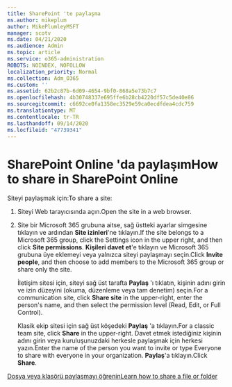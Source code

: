 ```yaml
---
title: SharePoint 'te paylaşma
ms.author: mikeplum
author: MikePlumleyMSFT
manager: scotv
ms.date: 04/21/2020
ms.audience: Admin
ms.topic: article
ms.service: o365-administration
ROBOTS: NOINDEX, NOFOLLOW
localization_priority: Normal
ms.collection: Adm_O365
ms.custom: ''
ms.assetid: 62b2c87b-6d09-4654-9bf0-868a5e73b7c7
ms.openlocfilehash: 4b30748337e695ffe6b28cb4220df57c5de40e86
ms.sourcegitcommit: c6692ce0fa1358ec3529e59ca0ecdfdea4cdc759
ms.translationtype: MT
ms.contentlocale: tr-TR
ms.lasthandoff: 09/14/2020
ms.locfileid: "47739341"
---
```

# <a name="how-to-share-in-sharepoint-online"></a><span data-ttu-id="dc87c-102">SharePoint Online 'da paylaşım</span><span class="sxs-lookup"><span data-stu-id="dc87c-102">How to share in SharePoint Online</span></span>

<span data-ttu-id="dc87c-103">Siteyi paylaşmak için:</span><span class="sxs-lookup"><span data-stu-id="dc87c-103">To share a site:</span></span>
  
1. <span data-ttu-id="dc87c-104">Siteyi Web tarayıcısında açın.</span><span class="sxs-lookup"><span data-stu-id="dc87c-104">Open the site in a web browser.</span></span>
    
2. <span data-ttu-id="dc87c-105">Site bir Microsoft 365 grubuna aitse, sağ üstteki ayarlar simgesine tıklayın ve ardından **Site izinleri**'ne tıklayın.</span><span class="sxs-lookup"><span data-stu-id="dc87c-105">If the site belongs to a Microsoft 365 group, click the Settings icon in the upper right, and then click **Site permissions**.</span></span> <span data-ttu-id="dc87c-106">**Kişileri davet et**'e tıklayın ve Microsoft 365 grubuna üye eklemeyi veya yalnızca siteyi paylaşmayı seçin.</span><span class="sxs-lookup"><span data-stu-id="dc87c-106">Click **Invite people**, and then choose to add members to the Microsoft 365 group or share only the site.</span></span> 
    
    <span data-ttu-id="dc87c-107">İletişim sitesi için, siteyi sağ üst tarafta **Paylaş** 'ı tıklatın, kişinin adını girin ve izin düzeyini (okuma, düzenleme veya tam denetim) seçin.</span><span class="sxs-lookup"><span data-stu-id="dc87c-107">For a communication site, click **Share site** in the upper-right, enter the person's name, and then select the permission level (Read, Edit, or Full Control).</span></span> 
    
    <span data-ttu-id="dc87c-108">Klasik ekip sitesi için sağ üst köşedeki **Paylaş** 'a tıklayın.</span><span class="sxs-lookup"><span data-stu-id="dc87c-108">For a classic team site, click **Share** in the upper-right.</span></span> <span data-ttu-id="dc87c-109">Davet etmek istediğiniz kişinin adını girin veya kuruluşunuzdaki herkesle paylaşmak için herkesi yazın.</span><span class="sxs-lookup"><span data-stu-id="dc87c-109">Enter the name of the person you want to invite or type Everyone to share with everyone in your organization.</span></span> <span data-ttu-id="dc87c-110">**Paylaş**'a tıklayın.</span><span class="sxs-lookup"><span data-stu-id="dc87c-110">Click **Share**.</span></span>
    
[<span data-ttu-id="dc87c-111">Dosya veya klasörü paylaşmayı öğrenin</span><span class="sxs-lookup"><span data-stu-id="dc87c-111">Learn how to share a file or folder</span></span>](https://go.microsoft.com/fwlink/?linkid=511430)
  

